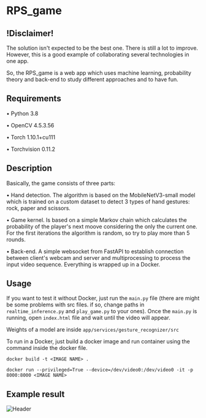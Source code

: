 # RPS_game
## !Disclaimer!

The solution isn't expected to be the best one. There is still a lot to improve. 
However, this is a good example of collaborating several technologies in one app.

So, the RPS_game is a web app which uses machine learning, probability theory and back-end to study different approaches and to have fun.
## Requirements
• Python 3.8

• OpenCV 4.5.3.56

• Torch 1.10.1+cu111

• Torchvision 0.11.2


## Description 
Basically, the game consists of three parts:

• Hand detection. The algorithm is based on the MobileNetV3-small model which is trained on a custom dataset to detect 3 types of hand gestures: rock, paper and scissors.

• Game kernel. Is based on a simple Markov chain which calculates the probability of the player's next moove considering the only the current one. 
For the first iterations the algorithm is random, so try to play more than 5 rounds.

• Back-end. A simple websocket from FastAPI to establish connection between client's webcam and server and multiprocessing to process the input video sequence. 
Everything is wrapped up in a Docker.

## Usage 
If you want to test it without Docker, just run the `main.py` file (there are might be some problems with src files. if so, change paths in `realtime_inference.py` and `play_game.py` to your ones). 
Once the `main.py` is running, open `index.html` file and wait until the video will appear.

Weights of a model are inside `app/services/gesture_recognizer/src`

To run in a Docker, just build a docker image and run container using the command inside the docker file. 

`docker build -t <IMAGE NAME> .`

`docker run --privileged=True --device=/dev/video0:/dev/video0 -it -p 8000:8000 <IMAGE NAME>`


## Example result
![Header]([https://github.com/RivkinMikhail/RPS_game/blob/main/assets/test2.mp4](https://github.com/RivkinMikhail/RPS_game/blob/main/assets/test1.gif))
